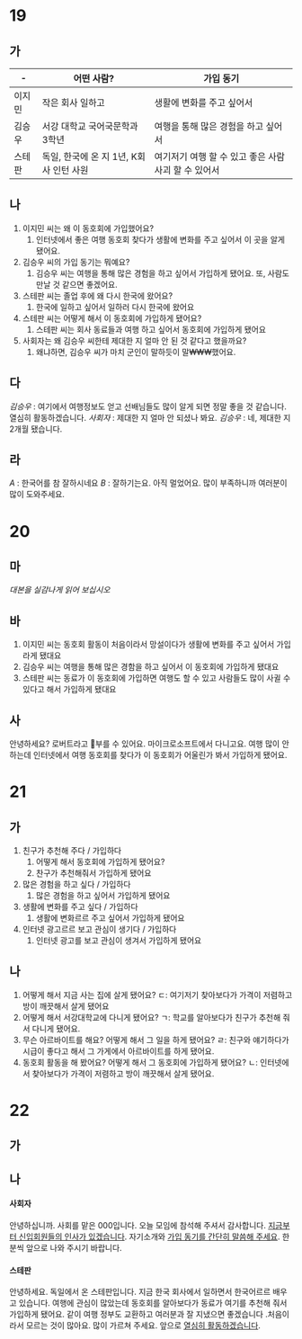 # 19
## 가
| -   | 어떤 사람?                    | 가입 동기                           |
| --- | ------------------------- | ------------------------------- |
| 이지민 | 작은 회사 일하고                 | 생활에 변화를 주고 싶어서                  |
| 김승우 | 서강 대학교 국어국문학과 3학년         | 여행을 통해 많은 경험을 하고 싶어서            |
| 스테판 | 독일, 한국에 온 지 1년, K회사 인턴 사원 | 여기저기 여행 할 수 있고 좋은 사람 사괴 할 수 있어서 |
## 나
1. 이지민 씨는 왜 이 동호회에 가입했어요? 
	1. 인터넷에서 좋은 여행 동호회 찾다가 생활에 변화를 주고 싶어서 이 곳을 알게 됐어요.
2. 김승우 씨의 가입 동기는 뭐예요?
	1. 김승우 씨는 여행을 통해 많은 경험을 하고 싶어서 가입하게 됐어요. 또, 사람도 만날 것 같으면 좋겠어요.
3. 스테판 씨는 졸업 후에 왜 다시 한국에 왔어요? 
	1. 한국에 일하고 싶어서 일하러 다시 한국에 왔어요
4. 스테판 씨는 어떻게 해서 이 동호회에 가입하게 됐어요?
	1. 스테판 씨는 회사 동료들과 여행 하고 싶어서 동호회에 가입하게 됐어요
5. 사회자는 왜 김승우 씨한테 제대한 지 얼마 안 된 것 같다고 했을까요?
	1. 왜냐하면, 김승우 씨가 마치 군인이 말하듯이 말₩₩₩했어요.
## 다
*김승우* : 여기에서 여행정보도 얻고 선배님들도 많이 알게 되면 정말 좋을 것 같습니다. 열심히 활동하겠습니다.
*사회자* : 제대한 지 얼마 안 되셨나 봐요.
*김승우* : 네, 제대한 지 2개월 됐습니다.
## 라
*A* : 한국어를 참 잘하시네요
*B* : 잘하기는요. 아직 멀었어요. 많이 부족하니까 여러분이 많이 도와주세요.
# 20
## 마
*대본을 실감나게 읽어 보십시오*
## 바
1. 이지민 씨는 동호회 활동이 처음이라서 망설이다가 생활에 변화를 주고 싶어서 가입라게 됐대요
2. 김승우 씨는 여행을 통해 많은 경함을 하고 싶어서 이 동호회에 가입하게 됐대요
3. 스테판 씨는 동료가 이 동호회에 가입하면 여행도 할 수 있고 사람들도 많이 사귈 수 있다고 해서 가입하게 됐대요
## 사
안녕하세요? 로버트라고 부를 수 있어요. 마이크로소프트에서 다니고요. 여행 많이 안 하는데 인터넷에서 여행 동호회를 찾다가 이 동호회가 어울린가 봐서 가입하게 됐어요.
# 21
## 가
1. 친구가 추천해 주다 / 가입하다
	1. 어떻게 해서 동호회에 가입하게 됐어요?
	2. 찬구가 추천해줘서 가입하게 됐어요
2. 많은 경험을 하고 싶다 / 가입하다
	1. 많은 경험을 하고 싶어서 가입하게 됐어요
3. 생활에 변화를 주고 싶다 / 가입하다
	1. 생활에 변화르르 주고 싶어서 가입하게 됐어요
4. 인터넷 광고르르 보고 관심이 생기다 / 가입하다
	1. 인터넷 광고를 보고 관심이 생겨서 가입하게 됐어요
## 나
1. 어떻게 해서 지금 사는 집에 살게 됐어요? 
	ㄷ: 여기저기 찾아보다가 가격이 저렴하고 방이 깨끗해서 살게 됐어요
2. 어떻게 해서 서강대학교에 다니게 됐어요?
	ㄱ: 학교를 알아보다가 친구가 추천해 줘서 다니게 됐어요.
3. 무슨 아르바이트를 해요? 어떻게 해서 그 일을 하게 됐어요?
	ㄹ: 친구와 얘기하다가 시급이 좋다고 해서 그 가게에서 아르바이트를 하게 됐어요.
4. 동호회 활동을 해 봤어요? 어떻게 해서 그 동호회에 가입하게 됐어요?
	ㄴ: 인터넷에서 찾아보다가 가격이 저렴하고 방이 깨끗해서 살게 됐어요.
# 22
## 가
## 나
#### 사회자
안녕하십니까. 사회를 맡은 000입니다. 오늘 모임에 참석해 주셔서 감사합니다. <u>지금부터 신입회원들의 인사가 있겠습니다</u>. 자기소개와 <u>가입 동기를 간단히 말씀해 주세요</u>. 한 분씩 앞으로 나와 주시기 바랍니다.
#### 스테판
안녕하세요. 독일에서 온 스테판입니다. 지금 한국 회사에서 일하면서 한국어르르 배우고 있습니다. 여행에 관심이 많았는데 동호회를 알아보다가 동료가 여기를 추천해 줘서 가입하게 됐어요. 같이 여행 정부도 교환하고 여러분과 잘 지냈으면 좋겠습니다 .처음이라서 모르는 것이 많아요. 많이 가르쳐 주세요. 앞으로 <u>열심히 활동하겠습니다</u>.